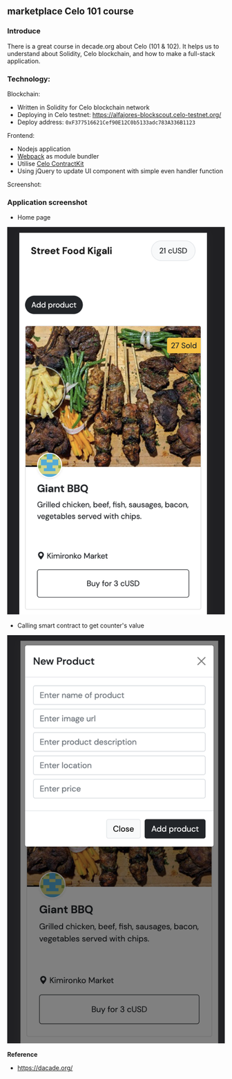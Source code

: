 ## marketplace Celo 101 course

### Introduce

There is a great course in decade.org about Celo (101 & 102). It helps us to understand about Solidity, Celo blockchain, and how to make a full-stack application.

### Technology:

Blockchain:
- Written in Solidity for Celo blockchain network
- Deploying in Celo testnet: https://alfajores-blockscout.celo-testnet.org/
- Deploy address: `0xF377516621Cef90E12C0b5133adc783A336B1123`

Frontend:
- Nodejs application 
- [Webpack](https://webpack.js.org/guides/getting-started/) as module bundler
- Utilise [Celo ContractKit](https://docs.celo.org/developer-guide/contractkit/setup)
- Using jQuery to update UI component with simple even handler function

Screenshot:

### Application screenshot

- Home page

![Home Page](https://raw.githubusercontent.com/andyle83/marketplace/main/demo/1.png)

- Calling smart contract to get counter's value

![Add New Product](https://raw.githubusercontent.com/andyle83/marketplace/main/demo/2.png)

**Reference**

- https://dacade.org/
